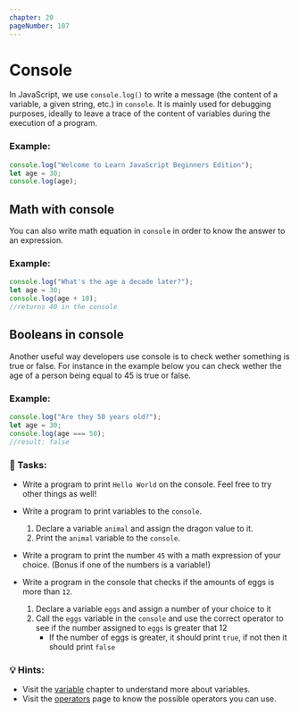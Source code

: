 ```yaml
---
chapter: 20
pageNumber: 107
---
```

# Console

In JavaScript, we use `console.log()` to write a message (the content of a variable, a given string, etc.) in `console`. It is mainly used for debugging purposes, ideally to leave a trace of the content of variables during the execution of a program.

### Example:

```javascript
console.log("Welcome to Learn JavaScript Beginners Edition");
let age = 30;
console.log(age);
```

## Math with console
You can also write math equation in `console` in order to know the answer to an expression.

### Example:
```js
console.log("What's the age a decade later?");
let age = 30;
console.log(age + 10);
//returns 40 in the console
```

## Booleans in console
Another useful way developers use console is to check wether something is true or false. For instance in the example below you can check wether the age of a person being equal to 45 is true or false. 

### Example:
```js
console.log("Are they 50 years old?");
let age = 30;
console.log(age === 50);
//result: false
```

### 📝 Tasks:

*  Write a program to print `Hello World` on the console. Feel free to try other things as well!
* Write a program to print variables to the `console`.&#x20;
  1. Declare a variable  `animal` and assign the dragon value to it.
  2. Print the `animal` variable to the `console`.
* Write a program to print the number `45` with a math expression of your choice. (Bonus if one of the numbers is a variable!)

* Write a program in the console that checks if the amounts of eggs is more than `12`.
  1. Declare a variable `eggs` and assign a number of your choice to it
  2. Call the `eggs` variable in the `console` and use the correct operator to see if the number assigned to `eggs` is greater that 12
      * If the number of eggs is greater, it should print `true`, if not then it should print `false`





### 💡 Hints:

* Visit the [variable](../basics/variables.md) chapter to understand more about variables.
* Visit the [operators](https://javascript.sumankunwar.com.np/en/numbers/operators.html) page to know the possible operators you can use.
